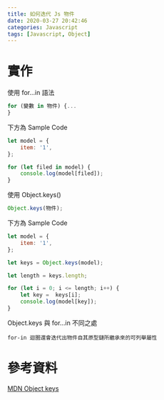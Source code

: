```yaml
---
title: 如何迭代 Js 物件
date: 2020-03-27 20:42:46
categories: Javascript
tags: [Javascript, Object]
---
```


# 實作
使用 for...in 語法
```javascript
for (變數 in 物件) {...
}
```

<!--more-->

下方為 Sample Code
```javascript
let model = {
    item: '1',
};

for (let filed in model) {
    console.log(model[filed]);
}
```

使用 Object.keys()
```javascript
Object.keys(物件);
```

下方為 Sample Code
```javascript
let model = {
    item: '1',
};

let keys = Object.keys(model);

let length = keys.length;

for (let i = 0; i <= length; i++) {
    let key =  keys[i];
    console.log(model[key]);
}
```

Object.keys 與 for...in 不同之處
```
for-in 迴圈還會迭代出物件自其原型鏈所繼承來的可列舉屬性
```

# 參考資料
[MDN Object keys](https://developer.mozilla.org/en-US/docs/Web/JavaScript/Reference/Global_Objects/Object/keys)